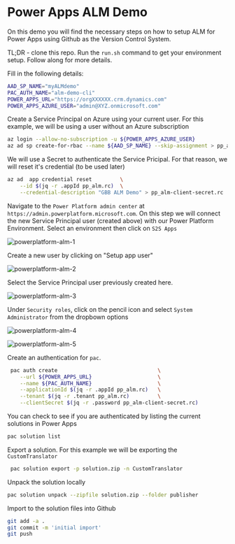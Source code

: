 # Power Apps ALM Demo

On this demo you will find the necessary steps on how to setup ALM for Power Apps using Github as the Version Control System.

TL;DR - clone this repo. Run the `run.sh` command to get your environment setup. Follow along for more details.

Fill in the following details:

```bash
AAD_SP_NAME="myALMdemo"
PAC_AUTH_NAME="alm-demo-cli"
POWER_APPS_URL="https://orgXXXXXX.crm.dynamics.com"
POWER_APPS_AZURE_USER="admin@XYZ.onmicrosoft.com"
```

Create a Service Principal on Azure using your current user. For this example, we will be using a user without an Azure subscription

```bash
az login --allow-no-subscription -u ${POWER_APPS_AZURE_USER}
az ad sp create-for-rbac --name ${AAD_SP_NAME} --skip-assignment > pp_alm.rc
```

We will use a Secret to authenticate the Service Pricipal. For that reason, we will reset it's credential (to be used later)

```bash
az ad  app credential reset         \
    --id $(jq -r .appId pp_alm.rc)  \
    --credential-description "GBB ALM Demo" > pp_alm-client-secret.rc
```

Navigate to the `Power Platform admin center` at `https://admin.powerplatform.microsoft.com`. On this step we will connect the new Service Principal user (created above) with our Power Platform Environment. Select an environment then click on `S2S Apps`

![powerplatform-alm-1](https://user-images.githubusercontent.com/3240777/151890253-cf8d68c8-858f-4f90-a0d8-2563adddc2ca.png)

Create a new user by clicking on "Setup app user"

![powerplatform-alm-2](https://user-images.githubusercontent.com/3240777/151890339-6c9a8ae9-261c-45a2-8044-90e0bf77ecbc.png)

Select the Service Principal user previously created here.

![powerplatform-alm-3](https://user-images.githubusercontent.com/3240777/151890413-865cf7c8-e1a2-4918-88eb-c90c2d06ec86.png)

Under `Security roles`, click on the pencil icon and select `System Administrator` from the dropbown options

![powerplatform-alm-4](https://user-images.githubusercontent.com/3240777/151890510-2c190b10-880d-4638-89fa-299647396516.png)

![powerplatform-alm-5](https://user-images.githubusercontent.com/3240777/151890525-ef90e87d-57ac-4762-bc44-a985d6eca4f4.png)

Create an authentication for `pac`. 
```bash
 pac auth create                                \
    --url ${POWER_APPS_URL}                     \
    --name ${PAC_AUTH_NAME}                     \
    --applicationId $(jq -r .appId pp_alm.rc)   \
    --tenant $(jq -r .tenant pp_alm.rc)         \
    --clientSecret $(jq -r .password pp_alm-client-secret.rc)
```

You can check to see if you are authenticated by listing the current solutions in Power Apps
```bash
pac solution list
```

Export a solution. For this example we will be exporting the `CustomTranslator`
```bash
 pac solution export -p solution.zip -n CustomTranslator
 ```

Unpack the solution locally
 ```bash
pac solution unpack --zipfile solution.zip --folder publisher
 ```

 Import to the solution files into Github

 ```bash
 git add -a .
 git commit -m 'initial import'
 git push
 ```
